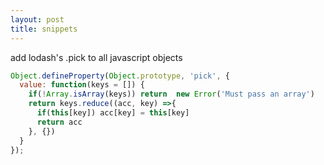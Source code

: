 ```yaml
---
layout: post
title: snippets
---
```


add lodash's .pick to all javascript objects

```javascript
Object.defineProperty(Object.prototype, 'pick', {
  value: function(keys = []) {
    if(!Array.isArray(keys)) return  new Error('Must pass an array')
    return keys.reduce((acc, key) =>{
      if(this[key]) acc[key] = this[key]
      return acc
    }, {})
  }
});
```